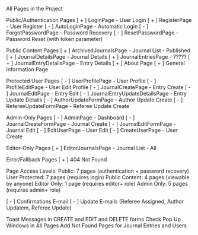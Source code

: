 All Pages in the Project

Public/Authentication Pages
[ + ] LoginPage - User Login
[ + ] RegisterPage - User Register
[ - ] AutoLoginPage - Automatic Login
[ - ] ForgotPasswordPage - Password Recovery
[ - ] ResetPasswordPage - Password Reset (with token parameter)

Public Content Pages
[ + ] ArchivedJournalsPage - Journal List - Published
[ + ] JournalDetailsPage - Journal Details
[ + ] JournalEntriesPage - ?????
[ + ] JournalEntryDetailsPage - Entry Details
[ + ] About Page
[ + ] General Information Page

Protected User Pages
[ - ] UserProfilePage - User Profile
[ - ] ProfileEditPage - User Edit Profile
[ - ] JournalCreatePage - Entry Create
[ - ] JournalEditPage - Entry Edit
[ - ] JournalEntryUpdateDetailsPage - Entry Update Details
[ - ] AuthorUpdateFormPage - Author Update Create
[ - ] RefereeUpdateFormPage - Referee Update Create

Admin-Only Pages
[ - ] AdminPage - Dashboard
[ - ] JournalCreateFormPage - Journal Create
[ - ] JournalEditFormPage - Journal Edit
[ - ] EditUserPage - User Edit
[ - ] CreateUserPage - User Create

Editor-Only Pages
[ + ] EditorJournalsPage - Journal List - All

Error/Fallback Pages
[ + ] 404 Not Found

Page Access Levels:
Public: 7 pages (authentication + password recovery)
User Protected: 7 pages (requires login)
Public Content: 4 pages (viewable by anyone)
Editor Only: 1 page (requires editor+ role)
Admin Only: 5 pages (requires admin+ role)

[ - ] Confirmations E-mail
[ - ] Update E-mails (Referee Assigned, Author Updatem, Referee Update)

Toast Messages in CREATE and EDIT and DELETE forms
Check Pop Up Windows in All Pages
Add Not Found Pages for Journal Entries and Users